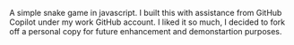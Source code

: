 A simple snake game in javascript. I built this with assistance from GitHub Copilot under my work GitHub account. I liked it so much, I decided to fork off a personal copy for future enhancement and demonstartion purposes.
